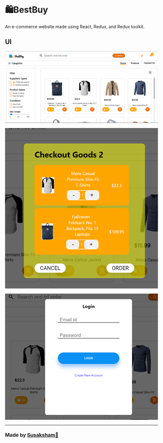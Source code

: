 # 🛍️BestBuy

An e-commerce website made using React, Redux, and Redux toolkit.

## UI

![](./screenshots/Screenshot_20230301_111314.png)

![](./screenshots/Screenshot_20230301_111734.png)

![](./screenshots/Screenshot_20230301_111840.png)

---

### Made by [Susaksham🎃](https://twitter.com/Susaksham08)
